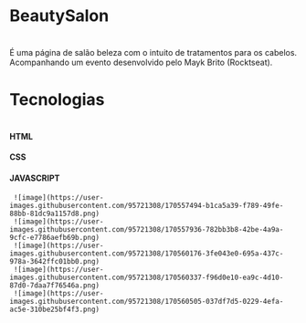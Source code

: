 # <h1>BeautySalon<h1>
  É uma página de salão beleza com o intuito de tratamentos para os cabelos.
  Acompanhando um evento desenvolvido pelo Mayk Brito (Rocktseat).
  
  <h1>Tecnologias<h1>
    
   #### HTML
   #### CSS
   #### JAVASCRIPT
     
     ![image](https://user-images.githubusercontent.com/95721308/170557494-b1ca5a39-f789-49fe-88bb-81dc9a1157d8.png)
     ![image](https://user-images.githubusercontent.com/95721308/170557936-782bb3b8-42be-4a9a-9cfc-e7786aefb69b.png)
     ![image](https://user-images.githubusercontent.com/95721308/170560176-3fe043e0-695a-437c-978a-3642ffc01bb0.png)
     ![image](https://user-images.githubusercontent.com/95721308/170560337-f96d0e10-ea9c-4d10-87d0-7daa7f76546a.png)
     ![image](https://user-images.githubusercontent.com/95721308/170560505-037df7d5-0229-4efa-ac5e-310be25bf4f3.png)




     
    
     




